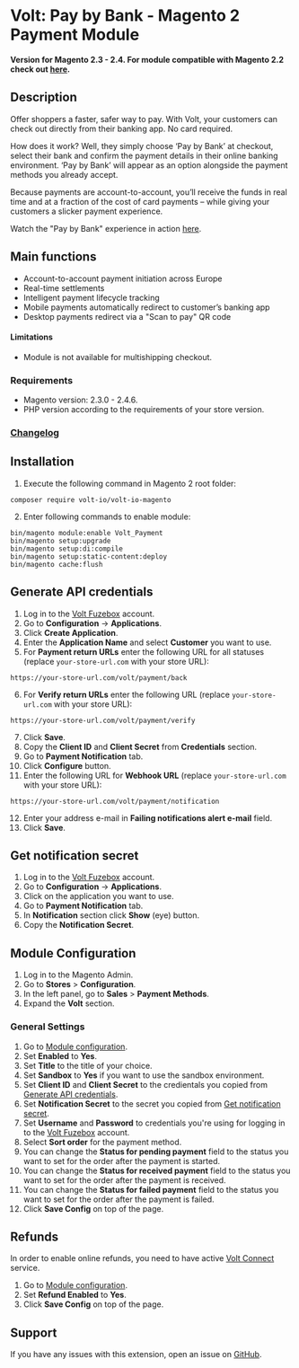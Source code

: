 # Volt: Pay by Bank - Magento 2 Payment Module

**Version for Magento 2.3 - 2.4. For module compatible with Magento 2.2 check out [here](https://github.com/volt-io/volt-io-magento-22).**

## Description
Offer shoppers a faster, safer way to pay. With Volt, your customers can check out directly from their banking app. No card required.

How does it work? Well, they simply choose ‘Pay by Bank’ at checkout, select their bank and confirm the payment details in their online banking environment. ‘Pay by Bank’ will appear as an option alongside the payment methods you already accept.

Because payments are account-to-account, you’ll receive the funds in real time and at a fraction of the cost of card payments – while giving your customers a slicker payment experience.

Watch the "Pay by Bank" experience in action [here](https://www.volt.io/demos/checkout/).

## Main functions
- Account-to-account payment initiation across Europe
- Real-time settlements
- Intelligent payment lifecycle tracking
- Mobile payments automatically redirect to customer’s banking app
- Desktop payments redirect via a "Scan to pay" QR code

#### Limitations
- Module is not available for multishipping checkout.

### Requirements
- Magento version: 2.3.0 - 2.4.6.
- PHP version according to the requirements of your store version.

### [Changelog](CHANGELOG.md)

## Installation
1. Execute the following command in Magento 2 root folder:
```shell
composer require volt-io/volt-io-magento
```
2. Enter following commands to enable module:
```shell
bin/magento module:enable Volt_Payment
bin/magento setup:upgrade
bin/magento setup:di:compile
bin/magento setup:static-content:deploy
bin/magento cache:flush
```

## Generate API credentials
1. Log in to the [Volt Fuzebox](https://fuzebox.volt.io) account.
2. Go to **Configuration** -> **Applications**.
3. Click **Create Application**.
4. Enter the **Application Name** and select **Customer** you want to use.
5. For **Payment return URLs** enter the following URL for all statuses (replace `your-store-url.com` with your store URL):
```
https://your-store-url.com/volt/payment/back
```
6. For **Verify return URLs** enter the following URL (replace `your-store-url.com` with your store URL):
```
https://your-store-url.com/volt/payment/verify
```
7. Click **Save**.
8. Copy the **Client ID** and **Client Secret** from **Credentials** section.
9. Go to **Payment Notification** tab.
10. Click **Configure** button.
11. Enter the following URL for **Webhook URL** (replace `your-store-url.com` with your store URL):
```
https://your-store-url.com/volt/payment/notification
```
12. Enter your address e-mail in **Failing notifications alert e-mail** field.
13. Click **Save**.

## Get notification secret
1. Log in to the [Volt Fuzebox](https://fuzebox.volt.io) account.
2. Go to **Configuration** -> **Applications**.
3. Click on the application you want to use.
4. Go to **Payment Notification** tab.
5. In **Notification** section click **Show** (eye) button.
6. Copy the **Notification Secret**.

## Module Configuration
1. Log in to the Magento Admin.
2. Go to **Stores** > **Configuration**.
3. In the left panel, go to **Sales** > **Payment Methods**.
4. Expand the **Volt** section.

### General Settings
1. Go to [Module configuration](#configuration).
2. Set **Enabled** to **Yes**.
3. Set **Title** to the title of your choice.
4. Set **Sandbox** to **Yes** if you want to use the sandbox environment.
5. Set **Client ID** and **Client Secret** to the credientals you copied from [Generate API credentials](#generate-api-credentials).
6. Set **Notification Secret** to the secret you copied from [Get notification secret](#get-notification-secret).
7. Set **Username** and **Password** to credentials you're using for logging in to the [Volt Fuzebox](https://fuzebox.volt.io) account.
8. Select **Sort order** for the payment method.
9. You can change the **Status for pending payment** field to the status you want to set for the order after the payment is started.
10. You can change the **Status for received payment** field to the status you want to set for the order after the payment is received.
11. You can change the **Status for failed payment** field to the status you want to set for the order after the payment is failed.
12. Click **Save Config** on top of the page.

## Refunds

In order to enable online refunds, you need to have active [Volt Connect](https://www.volt.io/connect/) service.

1. Go to [Module configuration](#configuration).
2. Set **Refund Enabled** to **Yes**.
3. Click **Save Config** on top of the page.

## Support
If you have any issues with this extension, open an issue on [GitHub](https://github.com/volt-io/volt-io-magento/issues).

